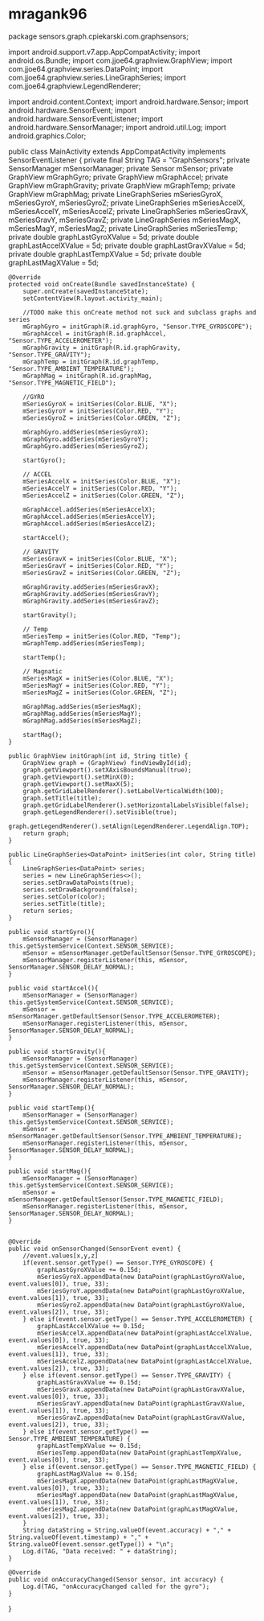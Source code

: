 # mragank96
package sensors.graph.cpiekarski.com.graphsensors;

import android.support.v7.app.AppCompatActivity;
import android.os.Bundle;
import com.jjoe64.graphview.GraphView;
import com.jjoe64.graphview.series.DataPoint;
import com.jjoe64.graphview.series.LineGraphSeries;
import com.jjoe64.graphview.LegendRenderer;

import android.content.Context;
import android.hardware.Sensor;
import android.hardware.SensorEvent;
import android.hardware.SensorEventListener;
import android.hardware.SensorManager;
import android.util.Log;
import android.graphics.Color;


public class MainActivity extends AppCompatActivity implements SensorEventListener {
    private final String TAG = "GraphSensors";
    private SensorManager mSensorManager;
    private Sensor mSensor;
    private GraphView mGraphGyro;
    private GraphView mGraphAccel;
    private GraphView mGraphGravity;
    private GraphView mGraphTemp;
    private GraphView mGraphMag;
    private LineGraphSeries<DataPoint> mSeriesGyroX, mSeriesGyroY, mSeriesGyroZ;
    private LineGraphSeries<DataPoint> mSeriesAccelX, mSeriesAccelY, mSeriesAccelZ;
    private LineGraphSeries<DataPoint> mSeriesGravX, mSeriesGravY, mSeriesGravZ;
    private LineGraphSeries<DataPoint> mSeriesMagX, mSeriesMagY, mSeriesMagZ;
    private LineGraphSeries<DataPoint> mSeriesTemp;
    private double graphLastGyroXValue = 5d;
    private double graphLastAccelXValue = 5d;
    private double graphLastGravXValue = 5d;
    private double graphLastTempXValue = 5d;
    private double graphLastMagXValue = 5d;

    @Override
    protected void onCreate(Bundle savedInstanceState) {
        super.onCreate(savedInstanceState);
        setContentView(R.layout.activity_main);

        //TODO make this onCreate method not suck and subclass graphs and series
        mGraphGyro = initGraph(R.id.graphGyro, "Sensor.TYPE_GYROSCOPE");
        mGraphAccel = initGraph(R.id.graphAccel, "Sensor.TYPE_ACCELEROMETER");
        mGraphGravity = initGraph(R.id.graphGravity, "Sensor.TYPE_GRAVITY");
        mGraphTemp = initGraph(R.id.graphTemp, "Sensor.TYPE_AMBIENT_TEMPERATURE");
        mGraphMag = initGraph(R.id.graphMag, "Sensor.TYPE_MAGNETIC_FIELD");

        //GYRO
        mSeriesGyroX = initSeries(Color.BLUE, "X");
        mSeriesGyroY = initSeries(Color.RED, "Y");
        mSeriesGyroZ = initSeries(Color.GREEN, "Z");

        mGraphGyro.addSeries(mSeriesGyroX);
        mGraphGyro.addSeries(mSeriesGyroY);
        mGraphGyro.addSeries(mSeriesGyroZ);

        startGyro();

        // ACCEL
        mSeriesAccelX = initSeries(Color.BLUE, "X");
        mSeriesAccelY = initSeries(Color.RED, "Y");
        mSeriesAccelZ = initSeries(Color.GREEN, "Z");

        mGraphAccel.addSeries(mSeriesAccelX);
        mGraphAccel.addSeries(mSeriesAccelY);
        mGraphAccel.addSeries(mSeriesAccelZ);

        startAccel();

        // GRAVITY
        mSeriesGravX = initSeries(Color.BLUE, "X");
        mSeriesGravY = initSeries(Color.RED, "Y");
        mSeriesGravZ = initSeries(Color.GREEN, "Z");

        mGraphGravity.addSeries(mSeriesGravX);
        mGraphGravity.addSeries(mSeriesGravY);
        mGraphGravity.addSeries(mSeriesGravZ);

        startGravity();

        // Temp
        mSeriesTemp = initSeries(Color.RED, "Temp");
        mGraphTemp.addSeries(mSeriesTemp);

        startTemp();

        // Magnatic
        mSeriesMagX = initSeries(Color.BLUE, "X");
        mSeriesMagY = initSeries(Color.RED, "Y");
        mSeriesMagZ = initSeries(Color.GREEN, "Z");

        mGraphMag.addSeries(mSeriesMagX);
        mGraphMag.addSeries(mSeriesMagY);
        mGraphMag.addSeries(mSeriesMagZ);

        startMag();
    }

    public GraphView initGraph(int id, String title) {
        GraphView graph = (GraphView) findViewById(id);
        graph.getViewport().setXAxisBoundsManual(true);
        graph.getViewport().setMinX(0);
        graph.getViewport().setMaxX(5);
        graph.getGridLabelRenderer().setLabelVerticalWidth(100);
        graph.setTitle(title);
        graph.getGridLabelRenderer().setHorizontalLabelsVisible(false);
        graph.getLegendRenderer().setVisible(true);
        graph.getLegendRenderer().setAlign(LegendRenderer.LegendAlign.TOP);
        return graph;
    }

    public LineGraphSeries<DataPoint> initSeries(int color, String title) {
        LineGraphSeries<DataPoint> series;
        series = new LineGraphSeries<>();
        series.setDrawDataPoints(true);
        series.setDrawBackground(false);
        series.setColor(color);
        series.setTitle(title);
        return series;
    }

    public void startGyro(){
        mSensorManager = (SensorManager) this.getSystemService(Context.SENSOR_SERVICE);
        mSensor = mSensorManager.getDefaultSensor(Sensor.TYPE_GYROSCOPE);
        mSensorManager.registerListener(this, mSensor, SensorManager.SENSOR_DELAY_NORMAL);
    }

    public void startAccel(){
        mSensorManager = (SensorManager) this.getSystemService(Context.SENSOR_SERVICE);
        mSensor = mSensorManager.getDefaultSensor(Sensor.TYPE_ACCELEROMETER);
        mSensorManager.registerListener(this, mSensor, SensorManager.SENSOR_DELAY_NORMAL);
    }

    public void startGravity(){
        mSensorManager = (SensorManager) this.getSystemService(Context.SENSOR_SERVICE);
        mSensor = mSensorManager.getDefaultSensor(Sensor.TYPE_GRAVITY);
        mSensorManager.registerListener(this, mSensor, SensorManager.SENSOR_DELAY_NORMAL);
    }

    public void startTemp(){
        mSensorManager = (SensorManager) this.getSystemService(Context.SENSOR_SERVICE);
        mSensor = mSensorManager.getDefaultSensor(Sensor.TYPE_AMBIENT_TEMPERATURE);
        mSensorManager.registerListener(this, mSensor, SensorManager.SENSOR_DELAY_NORMAL);
    }

    public void startMag(){
        mSensorManager = (SensorManager) this.getSystemService(Context.SENSOR_SERVICE);
        mSensor = mSensorManager.getDefaultSensor(Sensor.TYPE_MAGNETIC_FIELD);
        mSensorManager.registerListener(this, mSensor, SensorManager.SENSOR_DELAY_NORMAL);
    }


    @Override
    public void onSensorChanged(SensorEvent event) {
        //event.values[x,y,z]
        if(event.sensor.getType() == Sensor.TYPE_GYROSCOPE) {
            graphLastGyroXValue += 0.15d;
            mSeriesGyroX.appendData(new DataPoint(graphLastGyroXValue, event.values[0]), true, 33);
            mSeriesGyroY.appendData(new DataPoint(graphLastGyroXValue, event.values[1]), true, 33);
            mSeriesGyroZ.appendData(new DataPoint(graphLastGyroXValue, event.values[2]), true, 33);
        } else if(event.sensor.getType() == Sensor.TYPE_ACCELEROMETER) {
            graphLastAccelXValue += 0.15d;
            mSeriesAccelX.appendData(new DataPoint(graphLastAccelXValue, event.values[0]), true, 33);
            mSeriesAccelY.appendData(new DataPoint(graphLastAccelXValue, event.values[1]), true, 33);
            mSeriesAccelZ.appendData(new DataPoint(graphLastAccelXValue, event.values[2]), true, 33);
        } else if(event.sensor.getType() == Sensor.TYPE_GRAVITY) {
            graphLastGravXValue += 0.15d;
            mSeriesGravX.appendData(new DataPoint(graphLastGravXValue, event.values[0]), true, 33);
            mSeriesGravY.appendData(new DataPoint(graphLastGravXValue, event.values[1]), true, 33);
            mSeriesGravZ.appendData(new DataPoint(graphLastGravXValue, event.values[2]), true, 33);
        } else if(event.sensor.getType() == Sensor.TYPE_AMBIENT_TEMPERATURE) {
            graphLastTempXValue += 0.15d;
            mSeriesTemp.appendData(new DataPoint(graphLastTempXValue, event.values[0]), true, 33);
        } else if(event.sensor.getType() == Sensor.TYPE_MAGNETIC_FIELD) {
            graphLastMagXValue += 0.15d;
            mSeriesMagX.appendData(new DataPoint(graphLastMagXValue, event.values[0]), true, 33);
            mSeriesMagY.appendData(new DataPoint(graphLastMagXValue, event.values[1]), true, 33);
            mSeriesMagZ.appendData(new DataPoint(graphLastMagXValue, event.values[2]), true, 33);
        }
        String dataString = String.valueOf(event.accuracy) + "," + String.valueOf(event.timestamp) + "," + String.valueOf(event.sensor.getType()) + "\n";
        Log.d(TAG, "Data received: " + dataString);
    }

    @Override
    public void onAccuracyChanged(Sensor sensor, int accuracy) {
        Log.d(TAG, "onAccuracyChanged called for the gyro");
    }


}
